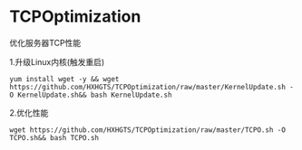 # TCPOptimization
优化服务器TCP性能

1.升级Linux内核(触发重启)
```
yum install wget -y && wget https://github.com/HXHGTS/TCPOptimization/raw/master/KernelUpdate.sh -O KernelUpdate.sh&& bash KernelUpdate.sh
```
2.优化性能
```
wget https://github.com/HXHGTS/TCPOptimization/raw/master/TCPO.sh -O TCPO.sh&& bash TCPO.sh
```
